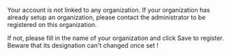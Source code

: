 Your account is not linked to any organization. If your organization has already
setup an organization, please contact the administrator to be registered on this
organization.

If not, please fill in the name of your organization and click Save to register.
Beware that its designation can't changed once set !